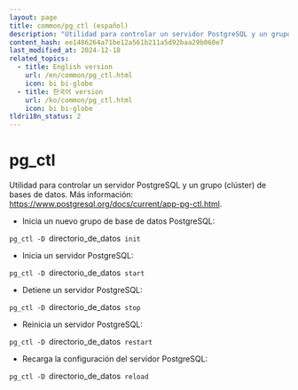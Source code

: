 ```yaml
---
layout: page
title: common/pg_ctl (español)
description: "Utilidad para controlar un servidor PostgreSQL y un grupo (clúster) de bases de datos."
content_hash: ee1486264a71be12a561b211a5d92baa29b060e7
last_modified_at: 2024-12-18
related_topics:
  - title: English version
    url: /en/common/pg_ctl.html
    icon: bi bi-globe
  - title: 한국어 version
    url: /ko/common/pg_ctl.html
    icon: bi bi-globe
tldri18n_status: 2
---
```

# pg_ctl

Utilidad para controlar un servidor PostgreSQL y un grupo (clúster) de bases de datos.
Más información: <https://www.postgresql.org/docs/current/app-pg-ctl.html>.

- Inicia un nuevo grupo de base de datos PostgreSQL:

`pg_ctl -D `<span class="tldr-var badge badge-pill bg-dark-lm bg-white-dm text-white-lm text-dark-dm font-weight-bold">directorio_de_datos</span>` init`

- Inicia un servidor PostgreSQL:

`pg_ctl -D `<span class="tldr-var badge badge-pill bg-dark-lm bg-white-dm text-white-lm text-dark-dm font-weight-bold">directorio_de_datos</span>` start`

- Detiene un servidor PostgreSQL:

`pg_ctl -D `<span class="tldr-var badge badge-pill bg-dark-lm bg-white-dm text-white-lm text-dark-dm font-weight-bold">directorio_de_datos</span>` stop`

- Reinicia un servidor PostgreSQL:

`pg_ctl -D `<span class="tldr-var badge badge-pill bg-dark-lm bg-white-dm text-white-lm text-dark-dm font-weight-bold">directorio_de_datos</span>` restart`

- Recarga la configuración del servidor PostgreSQL:

`pg_ctl -D `<span class="tldr-var badge badge-pill bg-dark-lm bg-white-dm text-white-lm text-dark-dm font-weight-bold">directorio_de_datos</span>` reload`
